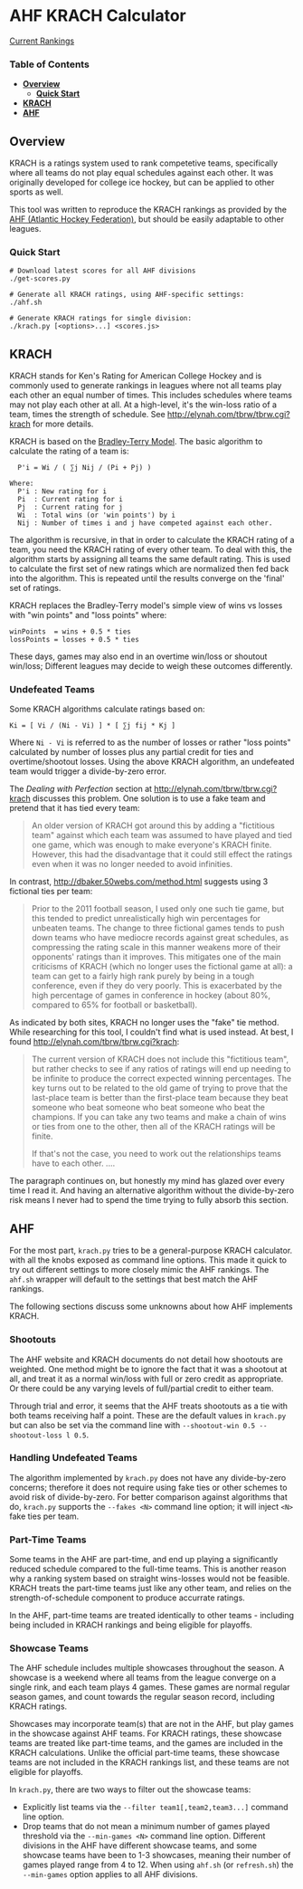 # AHF KRACH Calculator

[Current Rankings](results/readme.md)

### Table of Contents

- **[Overview](#overview)**
  - **[Quick Start](#quick-start)**
- **[KRACH](#krach)**
- **[AHF](#ahf)**

## Overview

KRACH is a ratings system used to rank competetive teams, specifically where all teams do not play equal schedules against each other. It was originally developed for college ice hockey, but can be applied to other sports as well.

This tool was written to reproduce the KRACH rankings as provided by the [AHF (Atlantic Hockey Federation)](http://elynah.com/tbrw/tbrw.cgi?krach), but should be easily adaptable to other leagues.

### Quick Start

```
# Download latest scores for all AHF divisions
./get-scores.py

# Generate all KRACH ratings, using AHF-specific settings:
./ahf.sh

# Generate KRACH ratings for single division:
./krach.py [<options>...] <scores.js>
```

## KRACH

KRACH stands for Ken's Rating for American College Hockey and is commonly used to generate rankings in leagues where not all teams play each other an equal number of times. This includes schedules where teams may not play each other at all.  At a high-level, it's the win-loss ratio of a team, times the strength of schedule. See http://elynah.com/tbrw/tbrw.cgi?krach for more details.

KRACH is based on the [Bradley-Terry Model](https://en.wikipedia.org/wiki/Bradley%E2%80%93Terry_model).  The basic algorithm to calculate the rating of a team is:

```
  P'i = Wi / ( ∑j Nij / (Pi + Pj) )

Where:
  P'i : New rating for i
  Pi  : Current rating for i
  Pj  : Current rating for j
  Wi  : Total wins (or 'win points') by i
  Nij : Number of times i and j have competed against each other.
```

The algorithm is recursive, in that in order to calculate the KRACH rating of a team, you need the KRACH rating of every other team.  To deal with this, the algorithm starts by assigning all teams the same default rating.  This is used to calculate the first set of new ratings which are normalized then fed back into the algorithm.  This is repeated until the results converge on the 'final' set of ratings.

KRACH replaces the Bradley-Terry model's simple view of wins vs losses with "win points" and "loss points" where:

```
winPoints  = wins + 0.5 * ties
lossPoints = losses + 0.5 * ties
```

These days, games may also end in an overtime win/loss or shoutout win/loss; Different leagues may decide to weigh these outcomes differently.

### Undefeated Teams

Some KRACH algorithms calculate ratings based on:

```
Ki = [ Vi / (Ni - Vi) ] * [ ∑j fij * Kj ]
```

Where `Ni - Vi` is referred to as the number of losses or rather "loss points" calculated by number of losses plus any partial credit for ties and overtime/shootout losses.  Using the above KRACH algorithm, an undefeated team would trigger a divide-by-zero error.

The _Dealing with Perfection_ section at http://elynah.com/tbrw/tbrw.cgi?krach discusses this problem. One solution is to use a fake team and pretend that it has tied every team:

> An older version of KRACH got around this by adding a "fictitious team" against which each team was assumed to have played and tied one game, which was enough to make everyone's KRACH finite. However, this had the disadvantage that it could still effect the ratings even when it was no longer needed to avoid infinities.

In contrast, http://dbaker.50webs.com/method.html suggests using 3 fictional ties per team:

> Prior to the 2011 football season, I used only one such tie game, but this tended to predict unrealistically high win percentages for unbeaten teams. The change to three fictional games tends to push down teams who have mediocre records against great schedules, as compressing the rating scale in this manner weakens more of their opponents' ratings than it improves. This mitigates one of the main criticisms of KRACH (which no longer uses the fictional game at all): a team can get to a fairly high rank purely by being in a tough conference, even if they do very poorly. This is exacerbated by the high percentage of games in conference in hockey (about 80%, compared to 65% for football or basketball).

As indicated by both sites, KRACH no longer uses the "fake" tie method. While researching for this tool, I couldn't find what is used instead.  At best, I found http://elynah.com/tbrw/tbrw.cgi?krach:

> The current version of KRACH does not include this "fictitious team", but rather checks to see if any ratios of ratings will end up needing to be infinite to produce the correct expected winning percentages. The key turns out to be related to the old game of trying to prove that the last-place team is better than the first-place team because they beat someone who beat someone who beat someone who beat the champions. If you can take any two teams and make a chain of wins or ties from one to the other, then all of the KRACH ratings will be finite.
> 
> If that's not the case, you need to work out the relationships teams have to each other. ....

The paragraph continues on, but honestly my mind has glazed over every time I read it. And having an alternative algorithm without the divide-by-zero risk means I never had to spend the time trying to fully absorb this section.

## AHF

For the most part, `krach.py` tries to be a general-purpose KRACH calculator. with all the knobs exposed as command line options.  This made it quick to try out different settings to more closely mimic the AHF rankings.  The `ahf.sh` wrapper will default to the settings that best match the AHF rankings.

The following sections discuss some unknowns about how AHF implements KRACH.

### Shootouts

The AHF website and KRACH documents do not detail how shootouts are weighted.  One method might be to ignore the fact that it was a shootout at all, and treat it as a normal win/loss with full or zero credit as appropriate.  Or there could be any varying levels of full/partial credit to either team.

Through trial and error, it seems that the AHF treats shootouts as a tie with both teams receiving half a point.  These are the default values in `krach.py` but can also be set via the command line with `--shootout-win 0.5 --shootout-loss l 0.5`.

### Handling Undefeated Teams

The algorithm implemented by `krach.py` does not have any divide-by-zero concerns; therefore it does not require using fake ties or other schemes to avoid risk of divide-by-zero.  For better comparison against algorithms that do, `krach.py` supports the `--fakes <N>` command line option; it will inject `<N>` fake ties per team.

### Part-Time Teams

Some teams in the AHF are part-time, and end up playing a significantly reduced schedule compared to the full-time teams.  This is another reason why a ranking system based on straight wins-losses would not be feasible.  KRACH treats the part-time teams just like any other team, and relies on the strength-of-schedule component to produce accurrate ratings.

In the AHF, part-time teams are treated identically to other teams - including being included in KRACH rankings and being eligible for playoffs.

### Showcase Teams

The AHF schedule includes multiple showcases throughout the season. A showcase is a weekend where all teams from the league converge on a single rink, and each team plays 4 games.  These games are normal regular season games, and count towards the regular season record, including KRACH ratings.

Showcases may incorporate team(s) that are not in the AHF, but play games in the showcase against AHF teams. For KRACH ratings, these showcase teams are treated like part-time teams, and the games are included in the KRACH calculations.  Unlike the official part-time teams, these showcase teams are not included in the KRACH rankings list, and these teams are not eligible for playoffs.

In `krach.py`, there are two ways to filter out the showcase teams:
* Explicitly list teams via the `--filter team1[,team2,team3...]` command line option.
* Drop teams that do not mean a minimum number of games played threshold via the `--min-games <N>` command line option.
Different divisions in the AHF have different showcase teams, and some showcase teams have been to 1-3 showcases, meaning their number of games played range from 4 to 12. When using `ahf.sh` (or `refresh.sh`) the `--min-games` option applies to all AHF divisions.

